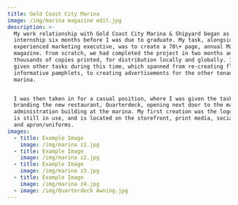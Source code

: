 ```yaml
---
title: Gold Coast City Marina
image: /img/marina magazine edit.jpg
description: >-
  My work relationship with Gold Coast City Marina & Shipyard began as an
  internship six months before I was due to graduate. My task, alongside an
  experienced marketing executive, was to create a 70\+ page, annual Marina
  magazine. From scratch, we had completed the project in two months and had
  thousands of copies printed, for distribution locally and globally. I was
  given other tasks during this time, which spanned from re-creating flyers and
  informative pamphlets, to creating advertisements for the other tenants of the
  marina.


  I was then taken in for a casual position, where I was given the task of
  branding the new restaurant, Quarterdeck, opening next door to the main
  administration building at the marina. My first creation was the logo, which
  is still in use, and is located on the storefront, print media, social media
  and apron/uniforms.
images:
  - title: Example Image
    image: /img/marina z1.jpg
  - title: Example Image
    image: /img/marina z2.jpg
  - title: Example Image
    image: /img/marina z3.jpg
  - title: Example Image
    image: /img/marina z4.jpg
  - image: /img/Quarterdeck Awning.jpg
---
```













